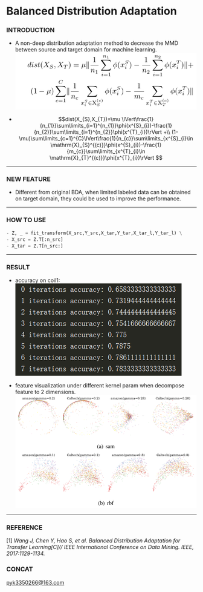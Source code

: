 

# Balanced Distribution Adaptation

### INTRODUCTION
- A non-deep distribution adaptation method to decrease the MMD
 between source and target domain for machine learning. \
  ![Alt text](imgs/1534409052.jpg)

- $$dist(X_{S},X_{T})=\mu \lVert\frac{1}{n_{1}}\sum\limits_{i=1}^{n_{1}}\phi(x^{S}_{i})-\frac{1}{n_{2}}\sum\limits_{i=1}^{n_{2}}\phi(x^{T}_{i})\rVert +\\
 (1-\mu)\sum\limits_{c=1}^{C}\lVert\frac{1}{n_{c}}\sum\limits_{x^{S}_{i}\in \mathrm{X}_{S}^{(c)}}\phi(x^{S}_{i})-\frac{1}{m_{c}}\sum\limits_{x^{T}_{i}\in \mathrm{X}_{T}^{(c)}}\phi(x^{T}_{i})\rVert $$
----------------------------------------------
### NEW FEATURE
- Different from original BDA,
when limited labeled data can be obtained on target
domain, they could be used to improve the performance.
----------------------------------------------
### HOW TO USE
```python
- Z, _ = fit_transform(X_src,Y_src,X_tar,Y_tar,X_tar_l,Y_tar_l) \
- X_src = Z.T[:n_src]
- X_tar = Z.T[n_src:]
```
----------------------------------------------

### RESULT
- accuracy on coil1: \
  ![Alt text](imgs/1534404869.jpg)

- feature visualization under different kernel param when
 decompose feature to 2 dimensions. \
  ![Alt text](imgs/1534409209.jpg)

----------------------------------------------
### REFERENCE
[1] *Wang J, Chen Y, Hao S, et al. Balanced Distribution Adaptation for Transfer Learning[C]// IEEE International Conference on Data Mining. IEEE, 2017:1129-1134.*
### CONCAT
pyk3350266@163.com